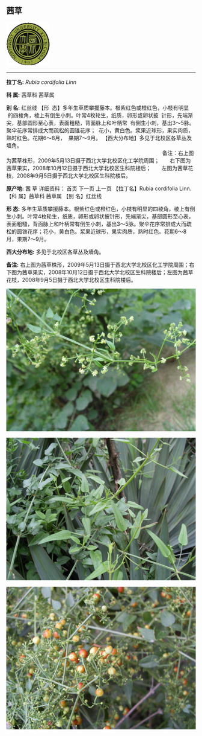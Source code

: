 ## 茜草

![西北大学校园网络植物志](JPG/nwu.gif)

---

**拉丁名:**  _Rubia cordifolia Linn_

**科 属:** 茜草科 茜草属

**别 名:** 红丝线
【形  态】多年生草质攀援藤本。根紫红色或橙红色，小枝有明显
 的四棱角，棱上有倒生小刺。叶常4枚轮生，纸质，卵形或卵状披
 针形，先端渐尖，基部圆形至心表，表面粗糙，背面脉上和叶柄常
 有倒生小刺，基出3～5脉。聚伞花序常排成大而疏松的圆锥花序；
 花小，黄白色。浆果近球形，果实肉质，熟时红色。花期6～8月，
 果期7～9月。
【西大分布地】多见于北校区各草丛及墙角。
　
　
　
                                                                         
                                                                          
   
　
　
　
　
　
　
备注：右上图为茜草株形，2009年5月13日摄于西北大学北校区化工学院周围；
      右下图为茜草果实，2008年10月12日摄于西北大学北校区生科院楼后；
      左图为茜草花枝，2008年9月5日摄于西北大学北校区生科院楼后。
       

**原产地:** 茜 草
详细资料： 首页 下一页 上一页
【拉丁名】Rubia cordifolia Linn.
【科 属】茜草科 茜草属
【别 名】红丝线

**形  态:** 多年生草质攀援藤本。根紫红色或橙红色，小枝有明显的四棱角，棱上有倒生小刺。叶常4枚轮生，纸质，卵形或卵状披针形，先端渐尖，基部圆形至心表，表面粗糙，背面脉上和叶柄常有倒生小刺，基出3～5脉。聚伞花序常排成大而疏松的圆锥花序；花小，黄白色。浆果近球形，果实肉质，熟时红色。花期6～8月，果期7～9月。

**西大分布地:** 多见于北校区各草丛及墙角。　　　 　　　　　　

**备注:** 右上图为茜草株形，2009年5月13日摄于西北大学北校区化工学院周围；右下图为茜草果实，2008年10月12日摄于西北大学北校区生科院楼后；左图为茜草花枝，2008年9月5日摄于西北大学北校区生科院楼后。

![茜草](JPG/茜草.JPG) 

![茜草](JPG/茜草1.JPG) 

![茜草](JPG/茜草2.JPG) 

